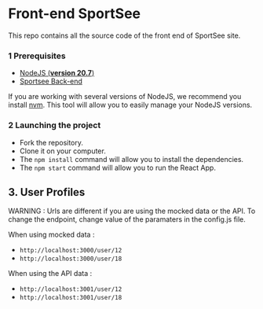 # Front-end SportSee

This repo contains all the source code of the front end of SportSee site.
### 1 Prerequisites

- [NodeJS (**version 20.7**)](https://nodejs.org/en/)
- [Sportsee Back-end](https://github.com/OpenClassrooms-Student-Center/P9-front-end-dashboard)

If you are working with several versions of NodeJS, we recommend you install [nvm](https://github.com/nvm-sh/nvm). This tool will allow you to easily manage your NodeJS versions.

### 2 Launching the project

- Fork the repository.
- Clone it on your computer.
- The `npm install` command will allow you to install the dependencies.
- The `npm start` command will allow you to run the React App.

## 3. User Profiles

WARNING : Urls are different if you are using the mocked data or the API.
To change the endpoint, change value of the paramaters in the config.js file.

When using mocked data :
- `http://localhost:3000/user/12`
- `http://localhost:3000/user/18`

When using the API data :
- `http://localhost:3001/user/12`
- `http://localhost:3001/user/18`